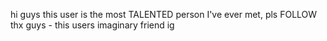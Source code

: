 hi guys this user is the most TALENTED person I've ever met, pls FOLLOW thx guys - this users imaginary friend ig

<!---
Chichiwenk/Chichiwenk is a ✨ special ✨ repository because its `README.md` (this file) appears on your GitHub profile.
You can click the Preview link to take a look at your changes.
--->
